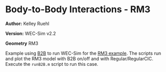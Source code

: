 # Body-to-Body Interactions - RM3

**Author:**  	Kelley Ruehl

**Version:** 	WEC-Sim v2.2

**Geometry**	RM3

Example using [B2B](http://wec-sim.github.io/WEC-Sim/features.html#body-to-body-interactions) to run WEC-Sim for the [RM3 example](http://wec-sim.github.io/WEC-Sim/tutorials.html#two-body-point-absorber-rm3). The scripts run and plot the RM3 model with B2B on/off and with Regular/RegularCIC. Execute the `runB2B.m` script to run this case. 

